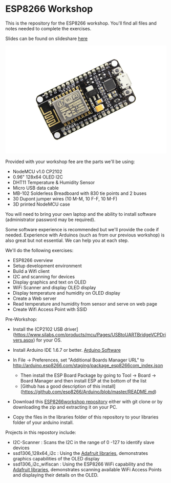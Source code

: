 # ESP8266 Workshop

This is the repository for the ESP8266 workshop. You'll find all files and notes needed to complete the exercises.

Slides can be found on slideshare [here](http://www.slideshare.net/roadster43)

![NodeMCU](/images/nodemcu.jpg)

Provided with your workshop fee are the parts we'll be using: 
* NodeMCU v1.0 CP2102
* 0.96" 128x64 OLED I2C
* DHT11 Temperature & Humidity Sensor
* Micro USB data cable
* MB-102 Solderless Breadboard with 830 tie points and 2 buses
* 30 Dupont jumper wires (10 M-M, 10 F-F, 10 M-F)
* 3D printed NodeMCU case

You will need to bring your own laptop and the ability to install software (administrator password may be required).

Some software experience is recommended but we'll provide the code if needed. Experience with Arduinos (such as from our previous workshop) is also great but not essential. We can help you at each step. 

We'll do the following exercises:
* ESP8266 overview
* Setup development environment
* Build a Wifi client
* I2C and scanning for devices
* Display graphics and text on OLED
* WiFi Scanner and display OLED display
* Display temperature and humidity on OLED display
* Create a Web server
* Read temperature and humidity from sensor and serve on web page
* Create Wifi Access Point with SSID

Pre-Workshop:
* Install the (CP2102 USB driver](https://www.silabs.com/products/mcu/Pages/USBtoUARTBridgeVCPDrivers.aspx) for your OS. 
* Install Arduino IDE 1.6.7 or better. [Arduino Software](https://www.arduino.cc/en/Main/Software)
* In File -> Preferences, set "Additional Boards Manager URL" to http://arduino.esp8266.com/staging/package_esp8266com_index.json
	+ Then install the ESP Board Package by going to Tool -> Board -> Board Manager and then install ESP at the bottom of the list
	+ [Github has a good description of this install] (https://github.com/esp8266/Arduino/blob/master/README.md)

* Download this [ESP8266workshop repository](https://github.com/lizard43/ESP8266workshop) either with git clone or by downloading the zip and extracting it on your PC.
* Copy the files in the libraries folder of this repository to your libraries folder of your arduino install.

Projects in this repostory include:
* I2C-Scanner : Scans the I2C in the range of 0 -127 to identify slave devices
* ssd1306_128x64_i2c : Using the [Adafruit libraries](https://learn.adafruit.com/monochrome-oled-breakouts/arduino-library-and-examples), demonstrates graphics capabilities of the OLED display
* ssd1306_i2c_wifiscan : Using the ESP8266 WiFi capability and the [Adafruit libraries](https://learn.adafruit.com/monochrome-oled-breakouts/arduino-library-and-examples), demonstrates scanning available WiFi Access Points and displaying their details on the OLED. 
